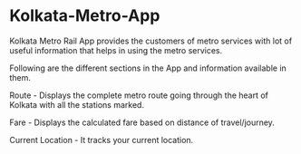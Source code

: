 # Kolkata-Metro-App
Kolkata Metro Rail App provides the customers of metro services with lot of useful information that  helps in using the metro services.


Following are the different sections in the App and information available in them.

Route - Displays the complete metro route going through the heart of Kolkata with all the stations marked.

Fare - Displays the calculated fare based on distance of travel/journey.

Current Location - It tracks your current location.
